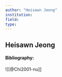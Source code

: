 ```yaml
---
author: "Heisawn Jeong"
institution:
field:
type:
---
```


## Heisawn Jeong
#### Bibliography:

![[@Chi2001-nu]]